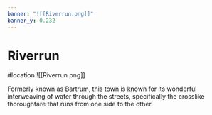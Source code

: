 ```yaml
---
banner: "![[Riverrun.png]]"
banner_y: 0.232
---
```


# Riverrun
#location ![[Riverrun.png]]

Formerly known as Bartrum, this town is known for its wonderful interweaving of water through the streets, specifically the crosslike thoroughfare that runs from one side to the other. 
